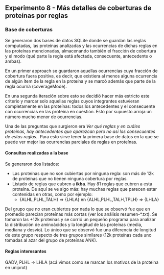 ## Experimento 8 - Más detalles de coberturas de proteínas por reglas

### Base de coberturas

Se generaron dos bases de datos SQLite donde se guardan las reglas computadas, las proteínas analizadas y las ocurrencias de dichas reglas en las proteínas mencionadas, almacenando también el fracción de cobertura y el modo (qué parte la regla está afectada, consecuente, antecedente o ambas).

En un primer approach se guardaron aquellas ocurrencias cuya fracción de cobertura fuera positiva, es decir, que existiera al menos alguna ocurrencia de algún ítem de la regla en la proteína y se marcó además que parte de la regla ocurría (coverageMode).

En una segunda iteración sobre esto se decidió hacer más estricto este criterio y marcar solo aquellas reglas cuyos integrantes estuvieran completamente en las proteínas: todos los antecedentes y el consecuente con ocurrencias en las proteína en cuestión. Esto por supuesto arroja un número mucho menor de ocurrencias.

Una de las preguntas que surgieron era *Ver qué reglas y en cuáles proteínas, hay antecedentes que aparezcan pero no así los consecuentes de estas reglas.*. Para esto sirve tener la primera base de datos en la que se puede ver mejor las ocurrencias parciales de reglas en proteínas.

#### Consultas realizadas a la base

Se generaron dos listados:
- Las proteínas que no son cubiertas por ninguna regla: son más de 12k de proteínas que no tienen ninguna cobertura por reglas.
- Listado de reglas que cubren a **ikba**. Hay 81 reglas que cubren a esta proteína. De aquí se ve algo más: hay muchas reglas que parecen estar contenidas en otras, como por ejemplo:
    - {ALHL,PLHL,TALH} => {LHLA} en {ALHL,PLHL,TALH,TPLH} => {LHLA}

Del grupo que no eran cubiertos por nada lo que se observó fue que en promedio parecían proteínas más cortas (ver los análisis resumen-*.txt). Se tomaron las +12k proteínas y se corrió un pequeño programa para analizar la distribución de aminoácidos y la longitud de las proteínas (media, mediana y desvío). Lo único que se observó fue una diferencia de longitud de este grupo respecto de tres grupos similares (12k proteínas cada uno tomadas al azar del grupo de proteínas ANK).


#### Reglas interesantes

GADV, PLHL -> LHLA (acá vimos como se marcan los motivos de la proteina en uniprot)